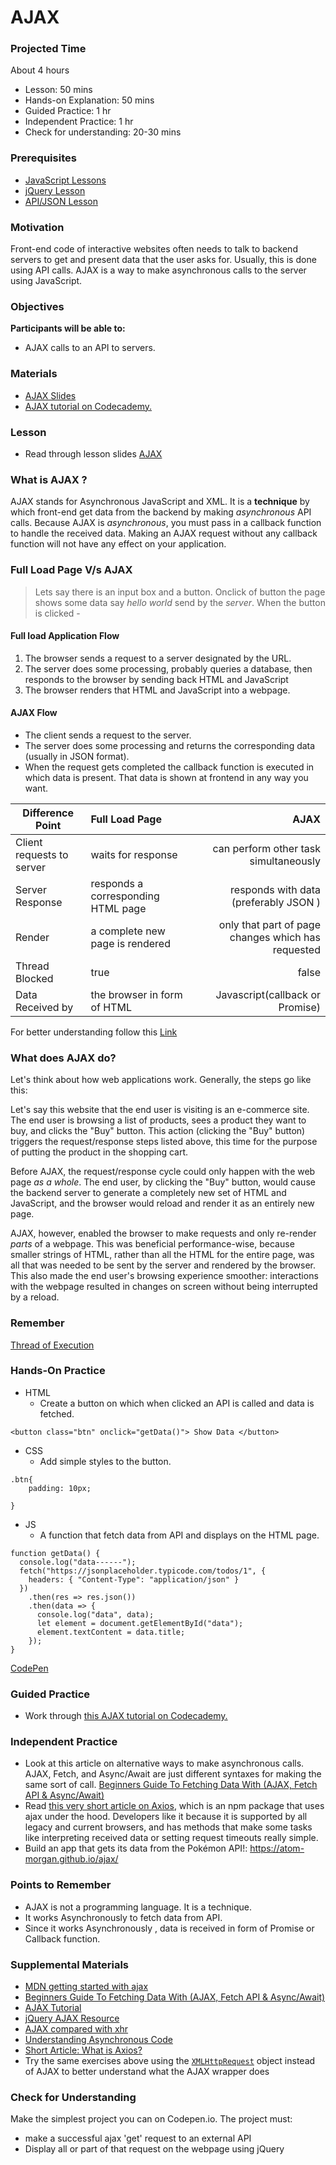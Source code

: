 # AJAX

### Projected Time
About 4 hours

- Lesson: 50 mins
- Hands-on Explanation: 50 mins 
- Guided Practice: 1 hr
- Independent Practice: 1 hr
- Check for understanding: 20-30 mins

### Prerequisites
- [JavaScript Lessons](/javascript)
- [jQuery Lesson](/jquery/jquery.md)
- [API/JSON Lesson](/api/apis-and-json.md)

### Motivation
Front-end code of interactive websites often needs to talk to backend servers to get and present data that the user asks for. Usually, this is done using API calls. AJAX is a way to make asynchronous calls to the server using JavaScript.

### Objectives

**Participants will be able to:**
- AJAX calls to an API to servers.

### Materials
- [AJAX Slides](https://drive.google.com/file/d/12KSxnLTCCRl2wG3G3cPjv_9ZF-mltcKx/view?usp=sharing)
- [AJAX tutorial on Codecademy.](https://www.codecademy.com/courses/introduction-to-javascript/lessons/requests-i/exercises/requests-intro-i)


### Lesson
- Read through lesson slides [AJAX](https://drive.google.com/file/d/12KSxnLTCCRl2wG3G3cPjv_9ZF-mltcKx/view?usp=sharing)


### What is AJAX ?
AJAX stands for Asynchronous JavaScript and XML. It is a **technique** by which front-end get data from the backend by making *asynchronous* API calls.
Because AJAX is *asynchronous*, you must pass in a callback function to handle the received data. Making an AJAX request without any callback function will not have any effect on your application.

### Full Load Page V/s AJAX
> Lets say there is an input box and a button. Onclick of button the page shows some data say *hello world* send by the *server*. When the button is clicked -  
#### Full load Application Flow
1. The browser sends a request to a server designated by the URL. 
2. The server does some processing, probably queries a database, then responds to the browser by sending back HTML and JavaScript
3. The browser renders that HTML and JavaScript into a webpage.

#### AJAX Flow
- The client sends a request to the server.
- The server does some processing and returns the corresponding data (usually in JSON format).
- When the request gets completed the callback function is executed in which data is present. That data is shown at frontend in any way you want.

| Difference Point        | Full Load Page          | AJAX  |
| ------------- |:-------------| -----:|
| Client requests to server   | waits for response  | can perform other task simultaneously  |
| Server Response       | responds a corresponding HTML page  |  responds with data (preferably JSON ) |
| Render |  a complete new page is rendered   | only that part of page changes which has requested |
| Thread Blocked | true   | false |
| Data Received by | the browser in form of HTML   | Javascript(callback or Promise) |

For better understanding follow this [Link](https://github.com/ashishnagpal2498/AjaxVsFullLoadPage)


### What does AJAX do?

Let's think about how web applications work. Generally, the steps go like this:


Let's say this website that the end user is visiting is an e-commerce site. The end user is browsing a list of products, sees a product they want to buy, and clicks the "Buy" button. This action (clicking the "Buy" button) triggers the request/response steps listed above, this time for the purpose of putting the product in the shopping cart.

Before AJAX, the request/response cycle could only happen with the web page *as a whole*. The end user, by clicking the "Buy" button, would cause the backend server to generate a completely new set of HTML and JavaScript, and the browser would reload and render it as an entirely new page.

AJAX, however, enabled the browser to make requests and only re-render *parts* of a webpage. This was beneficial performance-wise, because smaller strings of HTML, rather than all the HTML for the entire page, was all that was needed to be sent by the server and rendered by the browser. This also made the end user's browsing experience smoother: interactions with the webpage resulted in changes on screen without being interrupted by a reload.

### Remember
[Thread of Execution](../javascript/javascript-9.md)


### Hands-On Practice 
* HTML
	* Create a button on which when clicked an API is called and data is fetched.
```
<button class="btn" onclick="getData()"> Show Data </button>
```
* CSS
	* Add simple styles to the button.	
```
.btn{
	padding: 10px;

}
```
* JS
  * A function that fetch data from API and displays on the HTML page.
```
function getData() {
  console.log("data------");
  fetch("https://jsonplaceholder.typicode.com/todos/1", {
    headers: { "Content-Type": "application/json" }
  })
    .then(res => res.json())
    .then(data => {
      console.log("data", data);
      let element = document.getElementById("data");
      element.textContent = data.title;
    });
}
```

[CodePen](https://codepen.io/ashish24_nagpal/pen/NWqXjWN)

### Guided Practice
- Work through [this AJAX tutorial on Codecademy.](https://www.codecademy.com/courses/introduction-to-javascript/lessons/requests-i/exercises/requests-intro-i)

### Independent Practice
- Look at this article on alternative ways to make asynchronous calls.  AJAX, Fetch, and Async/Await are just different syntaxes for making the same sort of call.  [Beginners Guide To Fetching Data With (AJAX, Fetch API & Async/Await)](https://dev.to/bjhaid_93/beginners-guide-to-fetching-data-with-ajax-fetch-api--asyncawait-3m1l)
- Read [this very short article on Axios](https://flaviocopes.com/axios/), which is an npm package that uses ajax under the hood. Developers like it because it is supported by all legacy and current browsers, and has methods that make some tasks like interpreting received data or setting request timeouts really simple.
- Build an app that gets its data from the Pokémon API!: https://atom-morgan.github.io/ajax/

### Points to Remember
- AJAX is not a programming language. It is a technique.
- It works Asynchronously to fetch data from API.
- Since it works Asynchronously , data is received in form of Promise or Callback function.

### Supplemental Materials
- [MDN getting started with ajax](https://developer.mozilla.org/en-US/docs/Web/Guide/AJAX/Getting_Started)
- [Beginners Guide To Fetching Data With (AJAX, Fetch API & Async/Await)](https://dev.to/bjhaid_93/beginners-guide-to-fetching-data-with-ajax-fetch-api--asyncawait-3m1l)
- [AJAX Tutorial](https://www.tutorialspoint.com/ajax/)
- [jQuery AJAX Resource](https://learn.jquery.com/ajax/)
- [AJAX compared with xhr](https://blog.garstasio.com/you-dont-need-jquery/ajax/)
- [Understanding Asynchronous Code](https://www.sohamkamani.com/blog/2016/03/14/wrapping-your-head-around-async-programming/)
- [Short Article: What is Axios?](https://flaviocopes.com/axios/)
- Try the same exercises above using the [`XMLHttpRequest`](https://developer.mozilla.org/en-US/docs/Web/API/XMLHttpRequest) object instead of AJAX to better understand what the AJAX wrapper does

### Check for Understanding
Make the simplest project you can on Codepen.io.  The project must:
- make a successful ajax 'get' request to an external API
- Display all or part of that request on the webpage using jQuery
